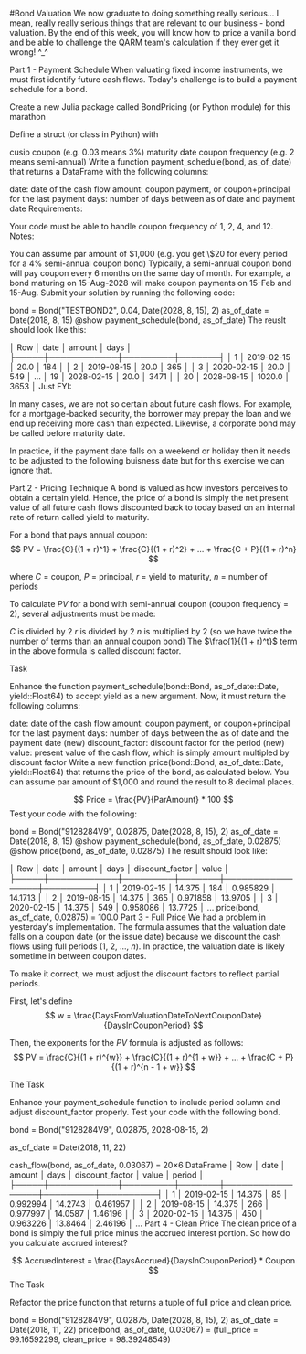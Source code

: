 #Bond Valuation
We now graduate to doing something really serious... I mean, really really serious things that are relevant to our business - bond valuation. By the end of this week, you will know how to price a vanilla bond and be able to challenge the QARM team's calculation if they ever get it wrong! ^_^

Part 1 - Payment Schedule
When valuating fixed income instruments, we must first identify future cash flows. Today's challenge is to build a payment schedule for a bond.

Create a new Julia package called BondPricing (or Python module) for this marathon

Define a struct (or class in Python) with

cusip
coupon (e.g. 0.03 means 3%)
maturity date
coupon frequency (e.g. 2 means semi-annual)
Write a function payment_schedule(bond, as_of_date) that returns a DataFrame with the following columns:

date: date of the cash flow
amount: coupon payment, or coupon+principal for the last payment
days: number of days between as of date and payment date
Requirements:

Your code must be able to handle coupon frequency of 1, 2, 4, and 12.
Notes:

You can assume par amount of \$1,000 (e.g. you get \\$20 for every period for a 4% semi-annual coupon bond)
Typically, a semi-annual coupon bond will pay coupon every 6 months on the same day of month. For example, a bond maturing on 15-Aug-2028 will make coupon payments on 15-Feb and 15-Aug.
Submit your solution by running the following code:

bond = Bond("TESTBOND2", 0.04, Date(2028, 8, 15), 2)
as_of_date = Date(2018, 8, 15)
@show payment_schedule(bond, as_of_date)
The reuslt should look like this:

│ Row │ date       │ amount  │ days  │
├─────┼────────────┼─────────┼───────┤
│ 1   │ 2019-02-15 │ 20.0    │ 184   │
│ 2   │ 2019-08-15 │ 20.0    │ 365   │
│ 3   │ 2020-02-15 │ 20.0    │ 549   │
...
│ 19  │ 2028-02-15 │ 20.0    │ 3471  │
│ 20  │ 2028-08-15 │ 1020.0  │ 3653  │
Just FYI:

In many cases, we are not so certain about future cash flows. For example, for a mortgage-backed security, the borrower may prepay the loan and we end up receiving more cash than expected. Likewise, a corporate bond may be called before maturity date.

In practice, if the payment date falls on a weekend or holiday then it needs to be adjusted to the following buisness date but for this exercise we can ignore that.

Part 2 - Pricing Technique
A bond is valued as how investors perceives to obtain a certain yield. Hence, the price of a bond is simply the net present value of all future cash flows discounted back to today based on an internal rate of return called yield to maturity.

For a bond that pays annual coupon: $$
PV = \frac{C}{(1 + r)^1} + \frac{C}{(1 + r)^2} + ... + \frac{C + P}{(1 + r)^n}
$$

where  $C$ = coupon,  $P$ = principal, $r$ = yield to maturity, $n$ = number of periods

To calculate $PV$ for a bond with semi-annual coupon (coupon frequency = 2), several adjustments must be made:

$C$ is divided by 2
$r$ is divided by 2
$n$ is multiplied by 2 (so we have twice the number of terms than an annual coupon bond)
The $\frac{1}{(1 + r)^t}$ term in the above formula is called discount factor.

Task

Enhance the function payment_schedule(bond::Bond, as_of_date::Date, yield::Float64) to accept yield as a new argument. Now, it must return the following columns:

date: date of the cash flow
amount: coupon payment, or coupon+principal for the last payment
days: number of days between the as of date and the payment date
(new) discount_factor: discount factor for the period
(new) value: present value of the cash flow, which is simply amount multipled by discount factor
Write a new function price(bond::Bond, as_of_date::Date, yield::Float64) that returns the price of the bond, as calculated below. You can assume par amount of \$1,000 and round the result to 8 decimal places.

$$
Price = \frac{PV}{ParAmount} * 100
$$
Test your code with the following:

bond = Bond("9128284V9", 0.02875, Date(2028, 8, 15), 2)
as_of_date = Date(2018, 8, 15)
@show payment_schedule(bond, as_of_date, 0.02875)
@show price(bond, as_of_date, 0.02875)
The result should look like:

│ Row │ date       │ amount  │ days  │ discount_factor │ value   │
├─────┼────────────┼─────────┼───────┼─────────────────┼─────────┤
│ 1   │ 2019-02-15 │ 14.375  │ 184   │ 0.985829        │ 14.1713 │
│ 2   │ 2019-08-15 │ 14.375  │ 365   │ 0.971858        │ 13.9705 │
│ 3   │ 2020-02-15 │ 14.375  │ 549   │ 0.958086        │ 13.7725 │
...
price(bond, as_of_date, 0.02875) = 100.0
Part 3 - Full Price
We had a problem in yesterday's implementation. The formula assumes that the valuation date falls on a coupon date (or the issue date) because we discount the cash flows using full periods (1, 2, ..., $n$). In practice, the valuation date is likely sometime in between coupon dates.

To make it correct, we must adjust the discount factors to reflect partial periods.

First, let's define $$
w = \frac{DaysFromValuationDateToNextCouponDate}{DaysInCouponPeriod}
$$

Then, the exponents for the $PV$ formula is adjusted as follows: $$
PV = \frac{C}{(1 + r)^{w}} + \frac{C}{(1 + r)^{1 + w}} + ... + \frac{C + P}{(1 + r)^{n - 1 + w}}
$$

The Task

Enhance your payment_schedule function to include period column and adjust discount_factor properly. Test your code with the following bond.

bond = Bond("9128284V9", 0.02875, 2028-08-15, 2)

as_of_date = Date(2018, 11, 22) 

cash_flow(bond, as_of_date, 0.03067) = 20×6 DataFrame
│ Row │ date       │ amount  │ days  │ discount_factor │ value   │ period   │
├─────┼────────────┼─────────┼───────┼─────────────────┼─────────┼──────────┤
│ 1   │ 2019-02-15 │ 14.375  │ 85    │ 0.992994        │ 14.2743 │ 0.461957 │
│ 2   │ 2019-08-15 │ 14.375  │ 266   │ 0.977997        │ 14.0587 │ 1.46196  │
│ 3   │ 2020-02-15 │ 14.375  │ 450   │ 0.963226        │ 13.8464 │ 2.46196  │
...
Part 4 - Clean Price
The clean price of a bond is simply the full price minus the accrued interest portion. So how do you calculate accrued interest?

$$
AccruedInterest = \frac{DaysAccrued}{DaysInCouponPeriod} * Coupon
$$
The Task

Refactor the price function that returns a tuple of full price and clean price.

bond = Bond("9128284V9", 0.02875, Date(2028, 8, 15), 2)
as_of_date = Date(2018, 11, 22)
price(bond, as_of_date, 0.03067) = (full_price = 99.16592299, clean_price = 98.39248549)
